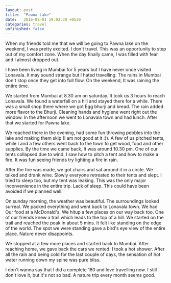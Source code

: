 ```yaml
---
layout: post
title:  "Pawna Lake"
date:   2016-08-01 19:03:30 +0530
categories: travel  
unfinished: false
---
```



When my friends told me that we will be going to Pawna lake on the weekend, I was
pretty excited. I don't travel. This was an opportunity to step out of my comfort
zone. When the day finally came, I was filled with fear and I almost dropped out. 

I have been living in Mumbai for 5 years but I have never once visited Lonavala. It may
sound strange but I hated travelling. The rains in Mumbai don't stop once they get
into full flow. On the weekend, It was raining the entire time. 

We started from Mumbai at 8.30 am on saturday. It took us 3 hours
to reach Lonavala. We found a waterfall on a hill and stayed there for a while.
There was a small shop there where we got Egg bhurji and bread. The rain added more
flavor to the Bhurji. Cleaning hands and hygiene went right out the window.
In the afternoon we went to Lonavala town and had lunch. After that we started for
Pawna lake. 

We reached there in the evening, had some fun throwing pebbles into the lake and making
them skip (I am not good at it :)). A few of us pitched tents, while I and a few others
went back to the town to get wood, food and other supplies. By the time we came back, 
It was around 10.30 pm. One of our tents collapsed due to wind. I saw how to pitch a 
tent and how to make a fire. It was fun seeing friends try lighting a fire in rain. 

After the fire was made, we got chairs and sat around it in a circle. We talked and 
drank wine. Slowly everyone retreated to their tents and slept. I tried to sleep too,
but my tent was leaking. This was the only major inconvenience in the entire trip. Lack
of sleep. This could have been avoided if we planned well. 

On sunday morning, the weather was beautiful. The surroundings looked
surreal. We packed everything and went back to Lonavala town. We had 
Our food at a McDonald's. We hitup a few places on our way back too. 
One of our friends knew a trail which leads to the top of a hill. We
started on the trail and reached the peak in about 5 mins. 
It felt like standing on the edge of the world. The spot we were standing
gave a bird's eye view of the entire place. Nature never disappoints.

We stopped at a few more places and started back to Mumbai. After
reaching home, we gave back the cars we rented. I took a hot shower.
After all the rain and being cold for the last couple of days, the
sensation of hot water running down my spine was pure bliss.

I don't wanna say that I did a complete 180 and love travelling now.
I still don't love it, but it's not so bad. A nature trip every month
seems good. 




